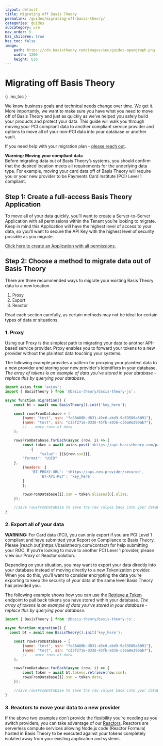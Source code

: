 ```yaml
---
layout: default
title: Migrating off Basis Theory
permalink: /guides/migrating-off-basis-theory/
categories: guides
subcategory: use
nav_order: 5
has_children: true
has_toc: false
image:
    path: https://cdn.basistheory.com/images/seo/guides-opengraph.png
    width: 1200
    height: 630
---
```


# Migrating off Basis Theory
{: .no_toc }

We know business goals and technical needs change over time. We get it. More importantly, we want to make sure you have what you need to move off of Basis Theory and just as quickly as we’ve helped you safely build your products and protect your data. This guide will walk you through moving your PCI compliant data to another compliant service provider and options to move all of your non-PCI data into your database or another vault.

If you need help with your migration plan - [please reach out](https://basistheory.com/contact).

<span class="base-alert warning">
  <span>
    <b>Warning: Moving your compliant data</b><br/>
    Before migrating data out of Basis Theory’s systems, you should confirm that the desired location meets all requirements for the underlying data type. For example, moving your card data off of Basis Theory will require you or your new provider to be Payments Card Institute (PCI) Level 1 compliant. 
  </span>
</span>


## Step 1: Create a full-access Basis Theory Application

To move all of your data quickly, you’ll want to create a Server-to-Server Application with all permissions within the Tenant you’re looking to migrate. Keep in mind this Application will have the highest level of access to your data, so you’ll want to secure the API Key with the highest level of security possible as you migrate.

[Click here to create an Application with all permissions.](https://portal.basistheory.com/applications/create?backRoute=getting-started&name=Migration+Application&permissions=token%3Abank%3Acreate&permissions=token%3Abank%3Aread%3Ahigh&permissions=token%3Abank%3Aupdate&permissions=token%3Abank%3Ause%3Aproxy&permissions=token%3Abank%3Ause%3Areactor&permissions=token%3Abank%3Adelete&permissions=token%3Ageneral%3Acreate&permissions=token%3Ageneral%3Aread%3Ahigh&permissions=token%3Ageneral%3Ause%3Aproxy&permissions=token%3Ageneral%3Ause%3Areactor&permissions=token%3Ageneral%3Adelete&permissions=token%3Apci%3Acreate&permissions=token%3Apci%3Aupdate&permissions=token%3Apci%3Ause%3Aproxy&permissions=token%3Apci%3Ause%3Areactor&permissions=token%3Apci%3Adelete&permissions=token%3Apii%3Acreate&permissions=token%3Apii%3Aread%3Ahigh&permissions=token%3Apii%3Ause%3Aproxy&permissions=token%3Apii%3Ause%3Areactor&permissions=token%3Apii%3Adelete&permissions=token%3Apci%3Aread%3Amoderate&type=server_to_server)

## Step 2: Choose a method to migrate data out of Basis Theory

There are three recommended ways to migrate your existing Basis Theory data to a new location.

1. Proxy
2. Export
3. Reactor

Read each section carefully, as certain methods may not be ideal for certain types of data or situations.

### 1. Proxy

Using our Proxy is the simplest path to migrating your data to another API-based service provider. Proxy enables you to forward your tokens to a new provider without the plaintext data touching your systems.

The following example provides a pattern for proxying your plaintext data to a new provider and storing your new provider's identifiers in your database. _The array of tokens is an example of data you’ve stored in your database - replace this by querying your database._

```js
import axios from 'axios';
import { BasisTheory } from '@basis-theory/basis-theory-js';

async function migration() {
    const bt = await new BasisTheory().init('key_here');

    const rowsFromDatabase = [
        {name: "test", ssn: "fc88408b-d031-49c6-abd9-9e53589a6091"},
        {name: "test", ssn: "c35f271e-0338-45fb-a036-c36a0e290ab7"},
        // .. more rows of data 
    ];

    rowsFromDatabase.forEach(async (row, i) => {
        const token = await axios.post('<https://api.basistheory.com/proxy>',
            {
                "value": {{${row.ssn}}},
        "format": "UUID"
    },
        {headers: {
            'BT-PROXY-URL': '<https://api.new.provider/secure>',
                'BT-API-KEY': 'key_here',
        }
        };

        rowsFromDatabase[i].ssn = token.aliases[0].alias;
    });

    //save rowsFromDatabase to save the raw values back into your database
}
```

### 2. Export all of your data

<span class="base-alert warning">
  <span>
    <b>WARNING:</b> For Card data (PCI), you can only export if you are PCI Level 1 compliant and have submitted your Report on Compliance to Basis Theory. Please [reach out](https://basistheory.com/contact) for help submitting your ROC. If you’re looking to move to another PCI Level 1 provider, please view our Proxy or Reactor solution. 
  </span>
</span>

Depending on your situation, you may want to export your data directly into your database instead of moving directly to a new Tokenization provider. When you do this, you’ll want to consider encrypting the data you’re exporting to keep the security of your data at the same level Basis Theory has provided you.

The following example shows how you can use the [Retrieve a Token](https://docs.basistheory.com/#tokens-get-a-token) endpoint to pull back tokens you have stored within your database. _The array of tokens is an example of data you’ve stored in your database - replace this by querying your database._

```js
import { BasisTheory } from '@basis-theory/basis-theory-js';

async function migration() {
  const bt = await new BasisTheory().init('key_here');

	const rowsFromDatabase = [
		{name: "test", ssn: "fc88408b-d031-49c6-abd9-9e53589a6091"},
		{name: "test", ssn: "c35f271e-0338-45fb-a036-c36a0e290ab7"},
		// .. more rows of data 
	];

	rowsFromDatabase.forEach(async (row, i) => {
		const token = await bt.tokens.retrieve(row.ssn);
		rowsFromDatabase[i].ssn = token.data;
	});

	//save rowsFromDatabase to save the raw values back into your database
}
```

### 3. Reactors to move your data to a new provider

If the above two examples don’t provide the flexibility you’re needing as you switch providers, you can take advantage of our [Reactors](https://docs.basistheory.com/api-reference/#reactors). Reactors are serverless compute services allowing Node.js code (Reactor Formula) hosted in Basis Theory to be executed against your tokens completely isolated away from your existing application and systems.